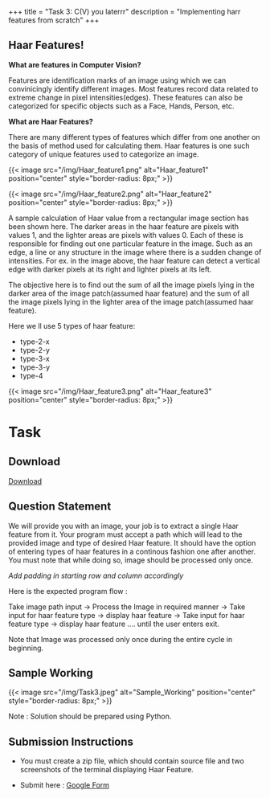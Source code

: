 +++
title = "Task 3: C(V) you laterrr"
description = "Implementing harr features from scratch"
+++

## Haar Features!

**What are features in Computer Vision?**

Features are identification marks of an image using which we can convinicingly identify different images. Most features record data related to extreme change in pixel intensities(edges). These features can also be categorized for specific objects such as a Face, Hands, Person, etc. 

**What are Haar Features?**

There are many different types of features which differ from one another on the basis of method used for calculating them. Haar features is one such category of unique features used to categorize an image.

{{< image src="/img/Haar_feature1.png" alt="Haar_feature1" position="center" style="border-radius: 8px;" >}}

{{< image src="/img/Haar_feature2.png" alt="Haar_feature2" position="center" style="border-radius: 8px;" >}}

A sample calculation of Haar value from a rectangular image section has been shown here. The darker areas in the haar feature are pixels with values 1, and the lighter areas are pixels with values 0. Each of these is responsible for finding out one particular feature in the image. Such as an edge, a line or any structure in the image where there is a sudden change of intensities. For ex. in the image above, the haar feature can detect a vertical edge with darker pixels at its right and lighter pixels at its left.

The objective here is to find out the sum of all the image pixels lying in the darker area of the image patch(assumed haar feature) and the sum of all the image pixels lying in the lighter area of the image patch(assumed haar feature).

Here we ll use 5 types of haar feature:

 - type-2-x
 - type-2-y
 - type-3-x
 - type-3-y
 - type-4

{{< image src="/img/Haar_feature3.png" alt="Haar_feature3" position="center" style="border-radius: 8px;" >}}

# Task

## Download
[Download](https://drive.google.com/drive/folders/1NjuOatrqFM_e0NDT4FFm6Yi1LkaIXqUb?usp=sharing)

## **Question Statement**

We will provide you with an image, your job is to extract a single Haar feature from it. Your program must accept a path which will lead to the provided image and type of desired Haar feature. It should have the option of entering types of haar features in a continous fashion one after another. You must note that while doing so, image should be processed only once. 

*Add padding in starting row and column accordingly*

Here is the expected program flow : 

Take image path input -> Process the Image in required manner -> Take input for haar feature type -> display haar feature -> Take input for haar feature type -> display haar feature .... until the user enters exit. 

Note that Image was processed only once during the entire cycle in beginning.

## **Sample Working**

{{< image src="/img/Task3.jpeg" alt="Sample_Working" position="center" style="border-radius: 8px;" >}}
 
Note : Solution should be prepared using Python.

## **Submission Instructions**
 - You must create a zip file, which should contain source file and two screenshots of the terminal displaying Haar Feature.

 - Submit here : [Google Form](https://forms.gle/5hjd2i47FgH1bH4c8)
